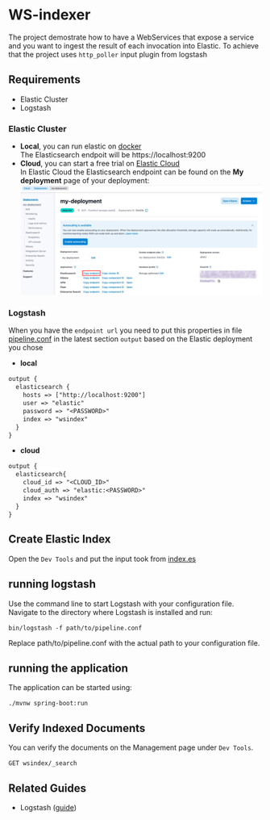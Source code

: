 # WS-indexer

The project demostrate how to have a WebServices that expose a service and you want to ingest the result of each invocation into Elastic.
To achieve that the project uses `http_poller` input plugin from logstash  



## Requirements
- Elastic Cluster
- Logstash

### Elastic Cluster
- **Local**, you can run elastic on [docker](https://www.elastic.co/guide/en/elasticsearch/reference/current/docker.html)   
  The Elasticsearch endpoit will be https://localhost:9200
- **Cloud**, you can start a free trial on [Elastic Cloud](https://cloud.elastic.co/)    
  In Elastic Cloud the Elasticsearch endpoint can be found on the **My deployment** page of your deployment:
  ![image](doc_image/endpoint.png)

### Logstash
When you have the `endpoint url` you need to put this properties in file [pipeline.conf](pipeline.conf) in the latest section `output` based on the Elastic deployment you chose
- **local**
```shell script
output {
  elasticsearch {
    hosts => ["http://localhost:9200"]
    user => "elastic"
    password => "<PASSWORD>"    
    index => "wsindex"
  }
}
```
- **cloud**
```shell script
output {
  elasticsearch{
    cloud_id => "<CLOUD_ID>"
    cloud_auth => "elastic:<PASSWORD>"
    index => "wsindex"
  }
}
```

## Create Elastic Index
Open the `Dev Tools` and put the input took from [index.es](index.es)

## running logstash
Use the command line to start Logstash with your configuration file. Navigate to the directory where Logstash is installed and run:
```shell script
bin/logstash -f path/to/pipeline.conf
```
Replace path/to/pipeline.conf with the actual path to your configuration file.

## running the application
The application can be started using:
```shell script
./mvnw spring-boot:run
```


## Verify Indexed Documents
You can verify the documents on the Management page under `Dev Tools`.
```shell script
GET wsindex/_search
```




## Related Guides
- Logstash ([guide](https://www.elastic.co/guide/en/logstash/current/index.html))
